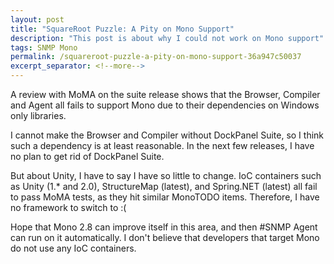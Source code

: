 ```yaml
---
layout: post
title: "SquareRoot Puzzle: A Pity on Mono Support"
description: "This post is about why I could not work on Mono support"
tags: SNMP Mono
permalink: /squareroot-puzzle-a-pity-on-mono-support-36a947c50037
excerpt_separator: <!--more-->
---
```

A review with MoMA on the suite release shows that the Browser, Compiler and Agent all fails to support Mono due to their dependencies on Windows only libraries.
<!--more-->

I cannot make the Browser and Compiler without DockPanel Suite, so I think such a dependency is at least reasonable. In the next few releases, I have no plan to get rid of DockPanel Suite.

But about Unity, I have to say I have so little to change. IoC containers such as Unity (1.* and 2.0), StructureMap (latest), and Spring.NET (latest) all fail to pass MoMA tests, as they hit similar MonoTODO items. Therefore, I have no framework to switch to :(

Hope that Mono 2.8 can improve itself in this area, and then #SNMP Agent can run on it automatically. I don't believe that developers that target Mono do not use any IoC containers.
